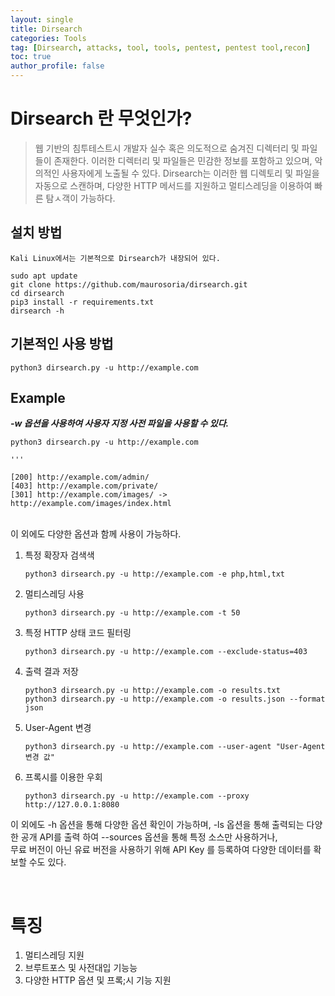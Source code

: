 ```yaml
---
layout: single
title: Dirsearch
categories: Tools
tag: [Dirsearch, attacks, tool, tools, pentest, pentest tool,recon]
toc: true
author_profile: false
---
```


# Dirsearch 란 무엇인가? 

> 웹 기반의 침투테스트시 개발자 실수 혹은 의도적으로 숨겨진 디렉터리 및 파일들이 존재한다. 이러한 디렉터리 및 파일들은 민감한 정보를 포함하고 있으며, 악의적인 사용자에게 노출될 수 있다. Dirsearch는 이러한 웹 디렉토리 및 파일을 자동으로 스캔하며, 다양한 HTTP 메서드를 지원하고 멀티스레딩을 이용하여 빠른 탐ㅅ객이 가능하다.


## 설치 방법

```
Kali Linux에서는 기본적으로 Dirsearch가 내장되어 있다.

sudo apt update
git clone https://github.com/maurosoria/dirsearch.git
cd dirsearch
pip3 install -r requirements.txt
dirsearch -h
```

## 기본적인 사용 방법

```
python3 dirsearch.py -u http://example.com

```

## Example

***-w 옵션을 사용하여 사용자 지정 사전 파일을 사용할 수 있다.***

```
python3 dirsearch.py -u http://example.com

'''

[200] http://example.com/admin/
[403] http://example.com/private/
[301] http://example.com/images/ -> http://example.com/images/index.html

```
<br>
이 외에도 다양한 옵션과 함께 사용이 가능하다.
<br>

1. 특정 확장자 검색색

    ```
    python3 dirsearch.py -u http://example.com -e php,html,txt
    ```

2. 멀티스레딩 사용

    ```
    python3 dirsearch.py -u http://example.com -t 50
    ```

3. 특정 HTTP 상태 코드 필터링

    ```
    python3 dirsearch.py -u http://example.com --exclude-status=403
    ```

4. 출력 결과 저장

    ```
    python3 dirsearch.py -u http://example.com -o results.txt
    python3 dirsearch.py -u http://example.com -o results.json --format json
    ```

5. User-Agent 변경

    ```
    python3 dirsearch.py -u http://example.com --user-agent "User-Agent 변경 값"
    ```
    
6. 프록시를 이용한 우회

    ```
    python3 dirsearch.py -u http://example.com --proxy http://127.0.0.1:8080
    ```


이 외에도 -h 옵션을 통해 다양한 옵션 확인이 가능하며, -ls 옵션을 통해 출력되는 다양한 공개 API를 출력 하여 --sources 옵션을 통해 특정 소스만 사용하거나, <br>
무료 버전이 아닌 유료 버전을 사용하기 위해 API Key 를 등록하여 다양한 데이터를 확보할 수도 있다.

<br>

# 특징
1. 멀티스레딩 지원
2. 브루트포스 및 사전대입 기능능
3. 다양한 HTTP 옵션 및 프록;시 기능 지원